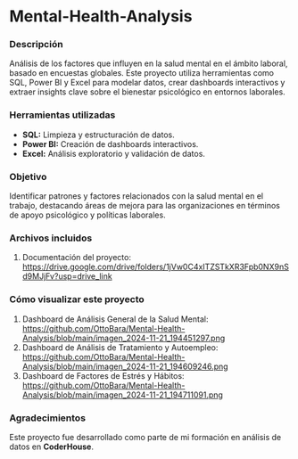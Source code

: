# Mental-Health-Analysis

### Descripción
Análisis de los factores que influyen en la salud mental en el ámbito laboral, basado en encuestas globales. Este proyecto utiliza herramientas como SQL, Power BI y Excel para modelar datos, crear dashboards interactivos y extraer insights clave sobre el bienestar psicológico en entornos laborales.

### Herramientas utilizadas
- **SQL:** Limpieza y estructuración de datos.
- **Power BI:** Creación de dashboards interactivos.
- **Excel:** Análisis exploratorio y validación de datos.

### Objetivo
Identificar patrones y factores relacionados con la salud mental en el trabajo, destacando áreas de mejora para las organizaciones en términos de apoyo psicológico y políticas laborales.

### Archivos incluidos
1. Documentación del proyecto: https://drive.google.com/drive/folders/1jVw0C4xITZSTkXR3Fpb0NX9nSd9MJjFv?usp=drive_link

### Cómo visualizar este proyecto
1. Dashboard de Análisis General de la Salud Mental: https://github.com/OttoBara/Mental-Health-Analysis/blob/main/imagen_2024-11-21_194451297.png
2. Dashboard de Análisis de Tratamiento y Autoempleo: https://github.com/OttoBara/Mental-Health-Analysis/blob/main/imagen_2024-11-21_194609246.png
3. Dashboard de Factores de Estrés y Hábitos: https://github.com/OttoBara/Mental-Health-Analysis/blob/main/imagen_2024-11-21_194711091.png

### Agradecimientos
Este proyecto fue desarrollado como parte de mi formación en análisis de datos en **CoderHouse**.
